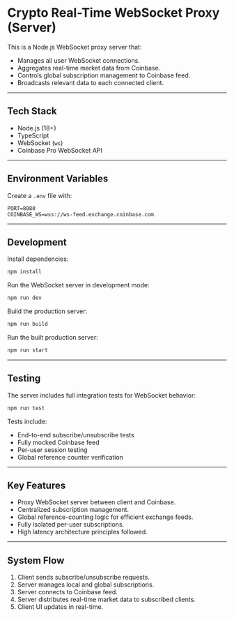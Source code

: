 # Crypto Real-Time WebSocket Proxy (Server)

This is a Node.js WebSocket proxy server that:

* Manages all user WebSocket connections.
* Aggregates real-time market data from Coinbase.
* Controls global subscription management to Coinbase feed.
* Broadcasts relevant data to each connected client.

---

## Tech Stack

* Node.js (18+)
* TypeScript
* WebSocket (`ws`)
* Coinbase Pro WebSocket API

---

## Environment Variables

Create a `.env` file with:

```env
PORT=8080
COINBASE_WS=wss://ws-feed.exchange.coinbase.com
```

---

## Development

Install dependencies:

```bash
npm install
```

Run the WebSocket server in development mode:

```bash
npm run dev
```

Build the production server:

```bash
npm run build
```

Run the built production server:

```bash
npm run start
```

---

## Testing

The server includes full integration tests for WebSocket behavior:

```bash
npm run test
```

Tests include:

* End-to-end subscribe/unsubscribe tests
* Fully mocked Coinbase feed
* Per-user session testing
* Global reference counter verification

---

## Key Features

* Proxy WebSocket server between client and Coinbase.
* Centralized subscription management.
* Global reference-counting logic for efficient exchange feeds.
* Fully isolated per-user subscriptions.
* High latency architecture principles followed.

---

## System Flow

1. Client sends subscribe/unsubscribe requests.
2. Server manages local and global subscriptions.
3. Server connects to Coinbase feed.
4. Server distributes real-time market data to subscribed clients.
5. Client UI updates in real-time.

